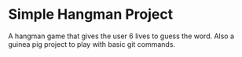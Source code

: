 # Simple Hangman Project 

A hangman game that gives the user 6 lives to guess the word. Also a guinea pig project to play with basic git commands.